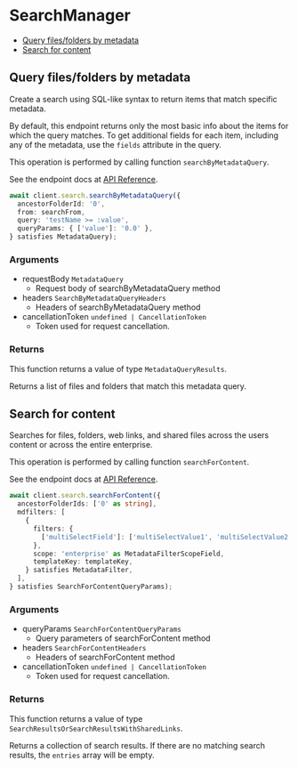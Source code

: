 # SearchManager

- [Query files/folders by metadata](#query-files-folders-by-metadata)
- [Search for content](#search-for-content)

## Query files/folders by metadata

Create a search using SQL-like syntax to return items that match specific
metadata.

By default, this endpoint returns only the most basic info about the items for
which the query matches. To get additional fields for each item, including any
of the metadata, use the `fields` attribute in the query.

This operation is performed by calling function `searchByMetadataQuery`.

See the endpoint docs at
[API Reference](https://developer.box.com/reference/post-metadata-queries-execute-read/).

<!-- sample post_metadata_queries_execute_read -->

```ts
await client.search.searchByMetadataQuery({
  ancestorFolderId: '0',
  from: searchFrom,
  query: 'testName >= :value',
  queryParams: { ['value']: '0.0' },
} satisfies MetadataQuery);
```

### Arguments

- requestBody `MetadataQuery`
  - Request body of searchByMetadataQuery method
- headers `SearchByMetadataQueryHeaders`
  - Headers of searchByMetadataQuery method
- cancellationToken `undefined | CancellationToken`
  - Token used for request cancellation.

### Returns

This function returns a value of type `MetadataQueryResults`.

Returns a list of files and folders that match this metadata query.

## Search for content

Searches for files, folders, web links, and shared files across the
users content or across the entire enterprise.

This operation is performed by calling function `searchForContent`.

See the endpoint docs at
[API Reference](https://developer.box.com/reference/get-search/).

<!-- sample get_search -->

```ts
await client.search.searchForContent({
  ancestorFolderIds: ['0' as string],
  mdfilters: [
    {
      filters: {
        ['multiSelectField']: ['multiSelectValue1', 'multiSelectValue2'],
      },
      scope: 'enterprise' as MetadataFilterScopeField,
      templateKey: templateKey,
    } satisfies MetadataFilter,
  ],
} satisfies SearchForContentQueryParams);
```

### Arguments

- queryParams `SearchForContentQueryParams`
  - Query parameters of searchForContent method
- headers `SearchForContentHeaders`
  - Headers of searchForContent method
- cancellationToken `undefined | CancellationToken`
  - Token used for request cancellation.

### Returns

This function returns a value of type `SearchResultsOrSearchResultsWithSharedLinks`.

Returns a collection of search results. If there are no matching
search results, the `entries` array will be empty.
